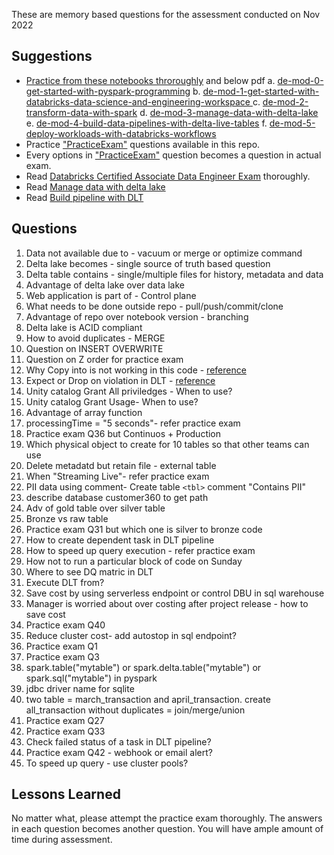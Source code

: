 These are memory based questions for the assessment conducted on Nov 2022

## Suggestions

- [Practice from these notebooks throroughly](/files/data-engineering-with-databricksv314.dbc) and below pdf
  a. [de-mod-0-get-started-with-pyspark-programming](/files/de-mod-0-get-started-with-pyspark-programming.pdf)
  b. [de-mod-1-get-started-with-databricks-data-science-and-engineering-workspace
  ](/files/de-mod-1-get-started-with-databricks-data-science-and-engineering-workspace.pdf)c. [de-mod-2-transform-data-with-spark](/files/de-mod-2-transform-data-with-spark.pdf)
  d. [de-mod-3-manage-data-with-delta-lake](/files/de-mod-3-manage-data-with-delta-lake.pdf)
  e. [de-mod-4-build-data-pipelines-with-delta-live-tables](/files/de-mod-4-build-data-pipelines-with-delta-live-tables.pdf)
  f.  [de-mod-5-deploy-workloads-with-databricks-workflows](/files/de-mod-5-deploy-workloads-with-databricks-workflows.pdf)
- Practice [&#34;PracticeExam&#34;](/files/PracticeExam-DataEngineerAssociate.pdf) questions available in this repo.
- Every options in [&#34;PracticeExam&#34;](/files/PracticeExam-DataEngineerAssociate.pdf) question becomes a question in actual exam.
- Read [Databricks Certified Associate Data Engineer Exam](/files/DatabricksCertifiedAssociateDataEngineerExam.pdf) thoroughly.
- Read [Manage data with delta lake](/files/de-mod-3-manage-data-with-delta-lake.pdf)
- Read [Build pipeline with DLT](/files/de-mod-4-build-data-pipelines-with-delta-live-tables.pdf)

## Questions

1. Data not available due to - vacuum or merge or optimize command
2. Delta lake becomes - single source of truth based question
3. Delta table contains - single/multiple files for history, metadata and data
4. Advantage of delta lake over data lake
5. Web application is part of - Control plane
6. What needs to be done outside repo - pull/push/commit/clone
7. Advantage of repo over notebook version - branching
8. Delta lake is ACID compliant
9. How to avoid duplicates - MERGE
10. Question on INSERT OVERWRITE
11. Question on Z order for practice exam
12. Why Copy into is not working in this code - [reference](https://docs.databricks.com/sql/language-manual/delta-copy-into.html)
13. Expect or Drop on violation in DLT - [reference](https://docs.databricks.com/workflows/delta-live-tables/delta-live-tables-expectations.html)
14. Unity catalog Grant All priviledges - When to use?
15. Unity catalog Grant Usage- When to use?
16. Advantage of array function
17. processingTime = "5 seconds"- refer practice exam
18. Practice exam Q36 but Continuos + Production
19. Which physical object to create for 10 tables so that other teams can use
20. Delete metadatd but retain file - external table
21. When "Streaming Live"- refer practice exam
22. PII data using comment- Create table `<tbl>` comment "Contains PII"
23. describe database customer360 to get path
24. Adv of gold table over silver table
25. Bronze vs raw table
26. Practice exam Q31 but which one is silver to bronze code
27. How to create dependent task in DLT pipeline
28. How to speed up query execution - refer practice exam
29. How not to run a particular block of code on Sunday
30. Where to see DQ matric in DLT
31. Execute DLT from?
32. Save cost by using serverless endpoint or control DBU in sql warehouse
33. Manager is worried about over costing after project release - how to save cost
34. Practice exam Q40
35. Reduce cluster cost- add autostop in sql endpoint?
36. Practice exam Q1
37. Practice exam Q3
38. spark.table("mytable") or spark.delta.table("mytable") or spark.sql("mytable") in pyspark
39. jdbc driver name for sqlite
40. two table = march_transaction and april_transaction. create all_transaction without duplicates = join/merge/union
41. Practice exam Q27
42. Practice exam Q33
43. Check failed status of a task in DLT pipeline?
44. Practice exam Q42 - webhook or email alert?
45. To speed up query - use cluster pools?

## Lessons Learned

No matter what, please attempt the practice exam thoroughly. The answers in each question becomes another question. You will have ample amount of time during assessment.
